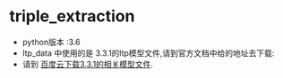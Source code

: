 # triple_extraction

- python版本 :3.6
- ltp_data 中使用的是 3.3.1的ltp模型文件,请到官方文档中给的地址去下载:
- 请到 [百度云下载3.3.1的相关模型文件](https://pan.baidu.com/share/link?shareid=1988562907&uk=2738088569&errno=0&errmsg=Auth%20Login%20Sucess&&bduss=&ssnerror=0#list/path=%2F
).
